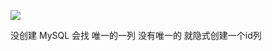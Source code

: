 

![](https://gitee.com/hxc8/images8/raw/master/img/202407191102428.jpg)

没创建 MySQL 会找 唯一的一列  没有唯一的 就隐式创建一个id列



